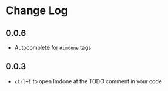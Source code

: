 # Change Log

## 0.0.6

- Autocomplete for `#imdone` tags

## 0.0.3

- `ctrl+I` to open Imdone at the TODO comment in your code
